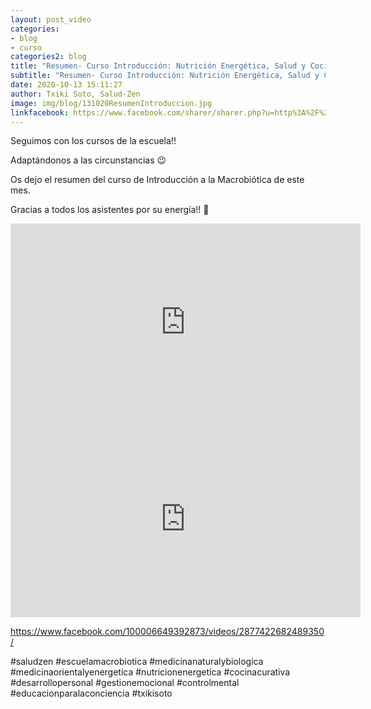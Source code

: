 ```yaml
---
layout: post_video
categories:
- blog
- curso
categories2: blog
title: "Resumen- Curso Introducción: Nutrición Energética, Salud y Cocina Macrobiótica"
subtitle: "Resumen- Curso Introducción: Nutrición Energética, Salud y Cocina Macrobiótica"
date: 2020-10-13 15:11:27
author: Txiki Soto, Salud-Zen
image: img/blog/131020ResumenIntroduccion.jpg
linkfacebook: https://www.facebook.com/sharer/sharer.php?u=http%3A%2F%2Fwww.salud-zen.com%2Fblog%2Fresumen%2F2020%2F10%2F13%2Fresumen-curso-introduccion.html&amp;src=sdkpreparse
---
```

Seguimos con los cursos de la escuela!!   

Adaptándonos a las circunstancias 😉  

Os dejo el resumen del curso de Introducción a la Macrobiótica de este mes.   

Gracias a todos los asistentes por su energía!! 🙏  

<iframe src="https://www.facebook.com/plugins/video.php?height=314&href=https%3A%2F%2Fwww.facebook.com%2Fsaludzen.estilodevida%2Fvideos%2F2877422682489350%2F&show_text=false&width=560" width="560" height="315" frameborder="0" allow="accelerometer; autoplay; encrypted-media; gyroscope; picture-in-picture" allowfullscreen></iframe>

<div align = "center"><iframe width="560" height="315" src="https://www.youtube.com/embed/qOClfRhRF2E" frameborder="0" allow="accelerometer; autoplay; encrypted-media; gyroscope; picture-in-picture" allowfullscreen></iframe></div>

https://www.facebook.com/100006649392873/videos/2877422682489350/

 #saludzen
 #escuelamacrobiotica
 #medicinanaturalybiologica
 #medicinaorientalyenergetica
 #nutricionenergetica
 #cocinacurativa
 #desarrollopersonal
 #gestionemocional
 #controlmental
 #educacionparalaconciencia
 #txikisoto
